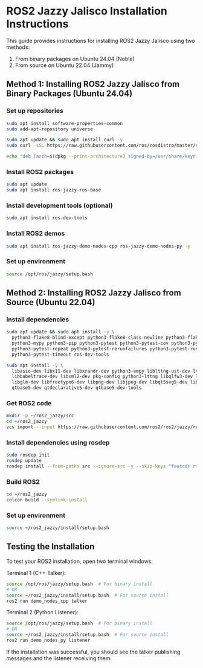 # ROS2 Jazzy Jalisco Installation Instructions

This guide provides instructions for installing ROS2 Jazzy Jalisco using two methods:

1. From binary packages on Ubuntu 24.04 (Noble)
2. From source on Ubuntu 22.04 (Jammy)

## Method 1: Installing ROS2 Jazzy Jalisco from Binary Packages (Ubuntu 24.04)

### Set up repositories

```bash
sudo apt install software-properties-common
sudo add-apt-repository universe

sudo apt update && sudo apt install curl -y
sudo curl -sSL https://raw.githubusercontent.com/ros/rosdistro/master/ros.key -o /usr/share/keyrings/ros-archive-keyring.gpg

echo "deb [arch=$(dpkg --print-architecture) signed-by=/usr/share/keyrings/ros-archive-keyring.gpg] http://packages.ros.org/ros2/ubuntu $(. /etc/os-release && echo $UBUNTU_CODENAME) main" | sudo tee /etc/apt/sources.list.d/ros2.list > /dev/null
```

### Install ROS2 packages

```bash
sudo apt update
sudo apt install ros-jazzy-ros-base
```

### Install development tools (optional)

```bash
sudo apt install ros-dev-tools
```

### Install ROS2 demos

```bash
sudo apt install ros-jazzy-demo-nodes-cpp ros-jazzy-demo-nodes-py -y
```

### Set up environment

```bash
source /opt/ros/jazzy/setup.bash
```

## Method 2: Installing ROS2 Jazzy Jalisco from Source (Ubuntu 22.04)

### Install dependencies

```bash
sudo apt update && sudo apt install -y \
  python3-flake8-blind-except python3-flake8-class-newline python3-flake8-deprecated \
  python3-mypy python3-pip python3-pytest python3-pytest-cov python3-pytest-mock \
  python3-pytest-repeat python3-pytest-rerunfailures python3-pytest-runner \
  python3-pytest-timeout ros-dev-tools

sudo apt install -y \
  libasio-dev libx11-dev libxrandr-dev python3-empy liblttng-ust-dev lttng-tools \
  libbabeltrace-dev libxml2-dev pkg-config python3-lttng libglfw3-dev libglew-dev \
  libglm-dev libfreetype6-dev libpng-dev libjpeg-dev libqt5svg5-dev libqt5x11extras5-dev \
  qtbase5-dev qtdeclarative5-dev qtbase5-dev-tools
```

### Get ROS2 code

```bash
mkdir -p ~/ros2_jazzy/src
cd ~/ros2_jazzy
vcs import --input https://raw.githubusercontent.com/ros2/ros2/jazzy/ros2.repos src
```

### Install dependencies using rosdep

```bash
sudo rosdep init
rosdep update
rosdep install --from-paths src --ignore-src -y --skip-keys "fastcdr rti-connext-dds-6.0.1 urdfdom_headers"
```

### Build ROS2

```bash
cd ~/ros2_jazzy
colcon build --symlink-install
```

### Set up environment

```bash
source ~/ros2_jazzy/install/setup.bash
```

## Testing the Installation

To test your ROS2 installation, open two terminal windows:

Terminal 1 (C++ Talker):

```bash
source /opt/ros/jazzy/setup.bash  # For binary install
# OR
source ~/ros2_jazzy/install/setup.bash  # For source install
ros2 run demo_nodes_cpp talker
```

Terminal 2 (Python Listener):

```bash
source /opt/ros/jazzy/setup.bash  # For binary install
# OR
source ~/ros2_jazzy/install/setup.bash  # For source install
ros2 run demo_nodes_py listener
```

If the installation was successful, you should see the talker publishing messages and the listener receiving them.